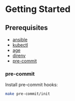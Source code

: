 # Getting Started

## Prerequisites
- [ansible](https://www.ansible.com/)
- [kubectl](https://kubernetes.io/docs/tasks/tools/)
- [age](https://github.com/FiloSottile/age)
- [direnv](https://github.com/direnv/direnv)
- [pre-commit](https://github.com/pre-commit/pre-commit)

### pre-commit
Install pre-commit hooks:
```bash
make pre-commit/init
```